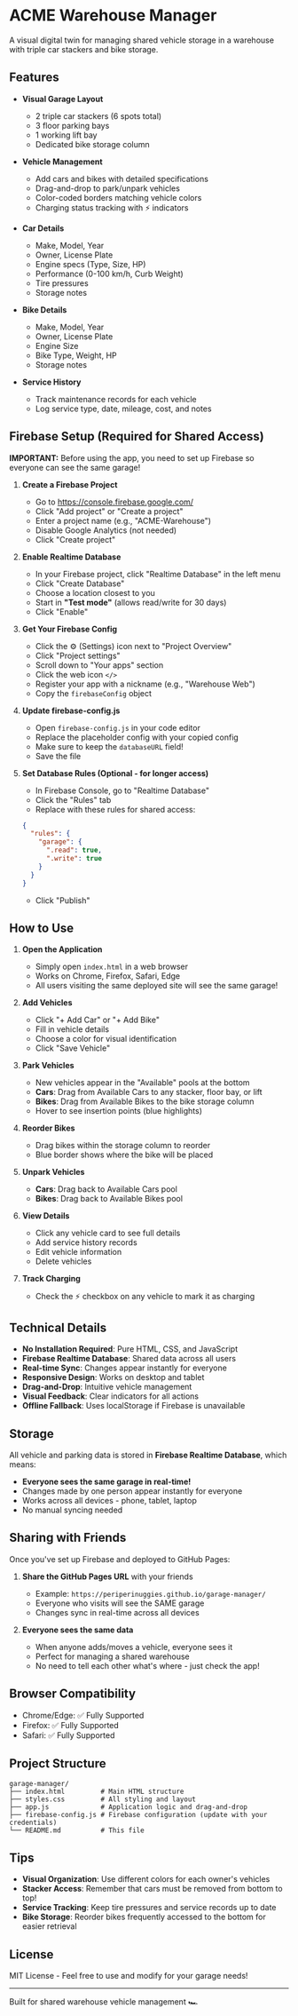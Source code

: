 # ACME Warehouse Manager

A visual digital twin for managing shared vehicle storage in a warehouse with triple car stackers and bike storage.

## Features

- **Visual Garage Layout**
  - 2 triple car stackers (6 spots total)
  - 3 floor parking bays
  - 1 working lift bay
  - Dedicated bike storage column

- **Vehicle Management**
  - Add cars and bikes with detailed specifications
  - Drag-and-drop to park/unpark vehicles
  - Color-coded borders matching vehicle colors
  - Charging status tracking with ⚡ indicators

- **Car Details**
  - Make, Model, Year
  - Owner, License Plate
  - Engine specs (Type, Size, HP)
  - Performance (0-100 km/h, Curb Weight)
  - Tire pressures
  - Storage notes

- **Bike Details**
  - Make, Model, Year
  - Owner, License Plate
  - Engine Size
  - Bike Type, Weight, HP
  - Storage notes

- **Service History**
  - Track maintenance records for each vehicle
  - Log service type, date, mileage, cost, and notes

## Firebase Setup (Required for Shared Access)

**IMPORTANT:** Before using the app, you need to set up Firebase so everyone can see the same garage!

1. **Create a Firebase Project**
   - Go to https://console.firebase.google.com/
   - Click "Add project" or "Create a project"
   - Enter a project name (e.g., "ACME-Warehouse")
   - Disable Google Analytics (not needed)
   - Click "Create project"

2. **Enable Realtime Database**
   - In your Firebase project, click "Realtime Database" in the left menu
   - Click "Create Database"
   - Choose a location closest to you
   - Start in **"Test mode"** (allows read/write for 30 days)
   - Click "Enable"

3. **Get Your Firebase Config**
   - Click the ⚙️ (Settings) icon next to "Project Overview"
   - Click "Project settings"
   - Scroll down to "Your apps" section
   - Click the web icon `</>`
   - Register your app with a nickname (e.g., "Warehouse Web")
   - Copy the `firebaseConfig` object

4. **Update firebase-config.js**
   - Open `firebase-config.js` in your code editor
   - Replace the placeholder config with your copied config
   - Make sure to keep the `databaseURL` field!
   - Save the file

5. **Set Database Rules (Optional - for longer access)**
   - In Firebase Console, go to "Realtime Database"
   - Click the "Rules" tab
   - Replace with these rules for shared access:
   ```json
   {
     "rules": {
       "garage": {
         ".read": true,
         ".write": true
       }
     }
   }
   ```
   - Click "Publish"

## How to Use

1. **Open the Application**
   - Simply open `index.html` in a web browser
   - Works on Chrome, Firefox, Safari, Edge
   - All users visiting the same deployed site will see the same garage!

2. **Add Vehicles**
   - Click "+ Add Car" or "+ Add Bike"
   - Fill in vehicle details
   - Choose a color for visual identification
   - Click "Save Vehicle"

3. **Park Vehicles**
   - New vehicles appear in the "Available" pools at the bottom
   - **Cars**: Drag from Available Cars to any stacker, floor bay, or lift
   - **Bikes**: Drag from Available Bikes to the bike storage column
   - Hover to see insertion points (blue highlights)

4. **Reorder Bikes**
   - Drag bikes within the storage column to reorder
   - Blue border shows where the bike will be placed

5. **Unpark Vehicles**
   - **Cars**: Drag back to Available Cars pool
   - **Bikes**: Drag back to Available Bikes pool

6. **View Details**
   - Click any vehicle card to see full details
   - Add service history records
   - Edit vehicle information
   - Delete vehicles

7. **Track Charging**
   - Check the ⚡ checkbox on any vehicle to mark it as charging

## Technical Details

- **No Installation Required**: Pure HTML, CSS, and JavaScript
- **Firebase Realtime Database**: Shared data across all users
- **Real-time Sync**: Changes appear instantly for everyone
- **Responsive Design**: Works on desktop and tablet
- **Drag-and-Drop**: Intuitive vehicle management
- **Visual Feedback**: Clear indicators for all actions
- **Offline Fallback**: Uses localStorage if Firebase is unavailable

## Storage

All vehicle and parking data is stored in **Firebase Realtime Database**, which means:
- **Everyone sees the same garage in real-time!**
- Changes made by one person appear instantly for everyone
- Works across all devices - phone, tablet, laptop
- No manual syncing needed

## Sharing with Friends

Once you've set up Firebase and deployed to GitHub Pages:

1. **Share the GitHub Pages URL** with your friends
   - Example: `https://periperinuggies.github.io/garage-manager/`
   - Everyone who visits will see the SAME garage
   - Changes sync in real-time across all devices

2. **Everyone sees the same data**
   - When anyone adds/moves a vehicle, everyone sees it
   - Perfect for managing a shared warehouse
   - No need to tell each other what's where - just check the app!

## Browser Compatibility

- Chrome/Edge: ✅ Fully Supported
- Firefox: ✅ Fully Supported
- Safari: ✅ Fully Supported

## Project Structure

```
garage-manager/
├── index.html         # Main HTML structure
├── styles.css         # All styling and layout
├── app.js             # Application logic and drag-and-drop
├── firebase-config.js # Firebase configuration (update with your credentials)
└── README.md          # This file
```

## Tips

- **Visual Organization**: Use different colors for each owner's vehicles
- **Stacker Access**: Remember that cars must be removed from bottom to top!
- **Service Tracking**: Keep tire pressures and service records up to date
- **Bike Storage**: Reorder bikes frequently accessed to the bottom for easier retrieval

## License

MIT License - Feel free to use and modify for your garage needs!

---

Built for shared warehouse vehicle management 🏎️
